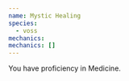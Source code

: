 ```yaml
---
name: Mystic Healing
species:
  - voss
mechanics:
mechanics: []
---
```

You have proficiency in Medicine.
